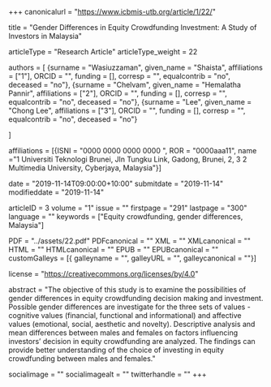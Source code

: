 +++
canonicalurl = "https://www.icbmis-utb.org/article/1/22/"

title = "Gender Differences in Equity Crowdfunding Investment:  A Study of Investors in Malaysia"

articleType = "Research Article"
articleType_weight = 22

authors = [
  {surname = "Wasiuzzaman",  given_name = "Shaista",  affiliations = ["1"],  ORCID = "", funding = [], corresp = "", equalcontrib = "no", deceased = "no"},
  {surname = "Chelvam",  given_name = "Hemalatha Pannir",  affiliations = ["2"],  ORCID = "", funding = [], corresp = "", equalcontrib = "no", deceased = "no"},
  {surname = "Lee",  given_name = "Chong Lee",  affiliations = ["3"],  ORCID = "", funding = [], corresp = "", equalcontrib = "no", deceased = "no"}
  
]

affiliations = [{ISNI = "0000 0000 0000 0000 ", ROR = "0000aaa11", name ="1 Universiti Teknologi Brunei, Jln Tungku Link, Gadong, Brunei, 2, 3 2	Multimedia University, Cyberjaya, Malaysia"}]

date = "2019-11-14T09:00:00+10:00"
submitdate = "2019-11-14"
modifieddate = "2019-11-14"

articleID = 3
volume = "1"
issue = ""
firstpage = "291"
lastpage = "300"
language = ""
keywords = ["Equity crowdfunding, gender differences, Malaysia"]


PDF = "../assets/22.pdf"
PDFcanonical = ""
XML = ""
XMLcanonical = ""
HTML = ""
HTMLcanonical = ""
EPUB = ""
EPUBcanonical = ""
customGalleys = [{ galleyname = "", galleyURL = "", galleycanonical = ""}]

license = "https://creativecommons.org/licenses/by/4.0"

abstract = "The objective of this study is to examine the possibilities of gender differences in equity crowdfunding decision making and investment.  Possible gender differences are investigate for the three sets of values - cognitive values (financial, functional and informational) and affective values (emotional, social, aesthetic and novelty). Descriptive analysis and mean differences between males and females on factors influencing investors’ decision in equity crowdfunding are analyzed. The findings can provide better understanding of the choice of investing in equity crowdfunding between males and females."


socialimage = ""
socialimagealt = ""
twitterhandle = ""
+++

